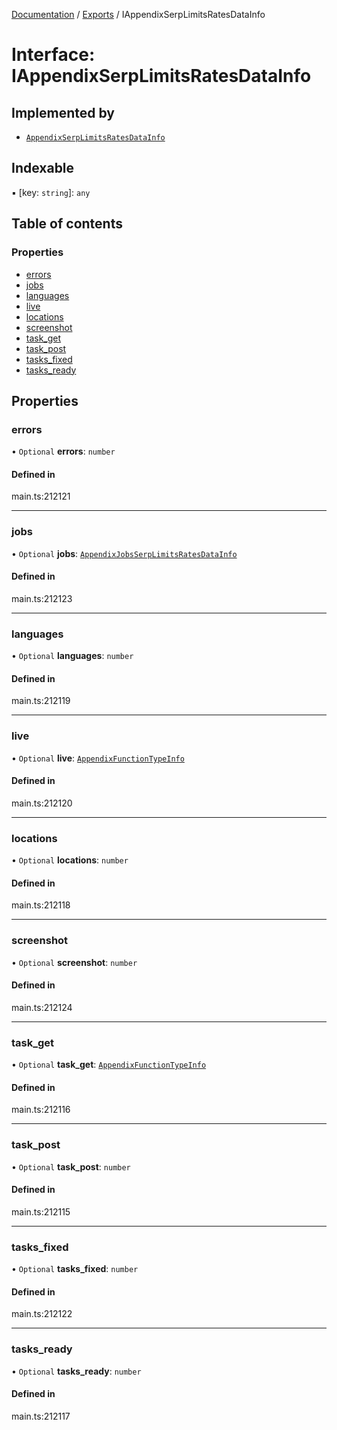 [Documentation](../README.md) / [Exports](../modules.md) / IAppendixSerpLimitsRatesDataInfo

# Interface: IAppendixSerpLimitsRatesDataInfo

## Implemented by

- [`AppendixSerpLimitsRatesDataInfo`](../classes/AppendixSerpLimitsRatesDataInfo.md)

## Indexable

▪ [key: `string`]: `any`

## Table of contents

### Properties

- [errors](IAppendixSerpLimitsRatesDataInfo.md#errors)
- [jobs](IAppendixSerpLimitsRatesDataInfo.md#jobs)
- [languages](IAppendixSerpLimitsRatesDataInfo.md#languages)
- [live](IAppendixSerpLimitsRatesDataInfo.md#live)
- [locations](IAppendixSerpLimitsRatesDataInfo.md#locations)
- [screenshot](IAppendixSerpLimitsRatesDataInfo.md#screenshot)
- [task\_get](IAppendixSerpLimitsRatesDataInfo.md#task_get)
- [task\_post](IAppendixSerpLimitsRatesDataInfo.md#task_post)
- [tasks\_fixed](IAppendixSerpLimitsRatesDataInfo.md#tasks_fixed)
- [tasks\_ready](IAppendixSerpLimitsRatesDataInfo.md#tasks_ready)

## Properties

### errors

• `Optional` **errors**: `number`

#### Defined in

main.ts:212121

___

### jobs

• `Optional` **jobs**: [`AppendixJobsSerpLimitsRatesDataInfo`](../classes/AppendixJobsSerpLimitsRatesDataInfo.md)

#### Defined in

main.ts:212123

___

### languages

• `Optional` **languages**: `number`

#### Defined in

main.ts:212119

___

### live

• `Optional` **live**: [`AppendixFunctionTypeInfo`](../classes/AppendixFunctionTypeInfo.md)

#### Defined in

main.ts:212120

___

### locations

• `Optional` **locations**: `number`

#### Defined in

main.ts:212118

___

### screenshot

• `Optional` **screenshot**: `number`

#### Defined in

main.ts:212124

___

### task\_get

• `Optional` **task\_get**: [`AppendixFunctionTypeInfo`](../classes/AppendixFunctionTypeInfo.md)

#### Defined in

main.ts:212116

___

### task\_post

• `Optional` **task\_post**: `number`

#### Defined in

main.ts:212115

___

### tasks\_fixed

• `Optional` **tasks\_fixed**: `number`

#### Defined in

main.ts:212122

___

### tasks\_ready

• `Optional` **tasks\_ready**: `number`

#### Defined in

main.ts:212117
